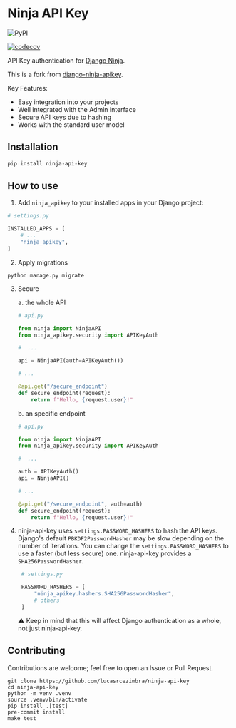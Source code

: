 # Ninja API Key


[![PyPI](https://img.shields.io/pypi/v/ninja-api-key.svg)](https://pypi.python.org/pypi/ninja-api-key)

[![codecov](https://codecov.io/gh/lucasrcezimbra/ninja-api-key/graph/badge.svg)](https://codecov.io/gh/lucasrcezimbra/ninja-api-key)


API Key authentication for [Django Ninja](https://django-ninja.dev/).

This is a fork from [django-ninja-apikey](https://github.com/mawassk/django-ninja-apikey).

Key Features:
- Easy integration into your projects
- Well integrated with the Admin interface
- Secure API keys due to hashing
- Works with the standard user model


## Installation

```bash
pip install ninja-api-key
```


## How to use
1. Add `ninja_apikey` to your installed apps in your Django project:
```Python
# settings.py

INSTALLED_APPS = [
    # ...
    "ninja_apikey",
]
```

2. Apply migrations
```shell
python manage.py migrate
```

3. Secure

    a. the whole API
    ```Python
    # api.py

    from ninja import NinjaAPI
    from ninja_apikey.security import APIKeyAuth

    #  ...

    api = NinjaAPI(auth=APIKeyAuth())

    # ...

    @api.get("/secure_endpoint")
    def secure_endpoint(request):
        return f"Hello, {request.user}!"
    ```

    b. an specific endpoint
    ```Python
    # api.py

    from ninja import NinjaAPI
    from ninja_apikey.security import APIKeyAuth

    #  ...

    auth = APIKeyAuth()
    api = NinjaAPI()

    # ...

    @api.get("/secure_endpoint", auth=auth)
    def secure_endpoint(request):
        return f"Hello, {request.user}!"
    ```


4. ninja-api-key uses `settings.PASSWORD_HASHERS` to hash the API keys.
   Django's default `PBKDF2PasswordHasher` may be slow depending on the number
   of iterations. You can change the `settings.PASSWORD_HASHERS` to
   use a faster (but less secure) one. ninja-api-key provides a `SHA256PasswordHasher`.

   ```python
    # settings.py

    PASSWORD_HASHERS = [
        "ninja_apikey.hashers.SHA256PasswordHasher",
        # others
    ]
    ```

    ⚠️ Keep in mind that this will affect Django authentication as a whole,
       not just ninja-api-key.


## Contributing

Contributions are welcome; feel free to open an Issue or Pull Request.

```
git clone https://github.com/lucasrcezimbra/ninja-api-key
cd ninja-api-key
python -m venv .venv
source .venv/bin/activate
pip install .[test]
pre-commit install
make test
```
